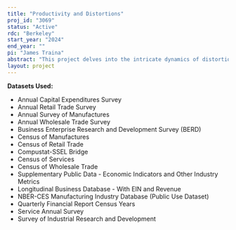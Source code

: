 ```yaml
---
title: "Productivity and Distortions"
proj_id: "3069"
status: "Active"
rdc: "Berkeley"
start_year: "2024"
end_year: ""
pi: "James Traina"
abstract: "This project delves into the intricate dynamics of distortions and their impact on productivity measurement across diverse sectors, including manufacturing, trade, and services. Leveraging the granularity of restricted-use microdata, this study employs a novel micro-econometric approach to uncover productions functions, productivity estimates, and distortions. The central hypothesis of the research is that distortions significantly influence productivity measurements, with these influences varying across sectors due to the specific types of distortions prevalent in each market. Additionally, this study posits several secondary hypotheses for testing: distortions may be larger in service sectors compared to manufacturing and trade sectors; less capital-intensive industries may exhibit different manifestations and sensitivities to distortions; and the impact of distortions on productivity may be moderated by firm-specific factors such as size, age, and management practices. The final analysis will provide a nuanced understanding of the interplay between distortions and productivity. The findings are expected to contribute to the broader discourse on productivity measurement and distortions, improving Census estimates of sectoral productivity."
layout: project
---
```


**Datasets Used:**

  - Annual Capital Expenditures Survey 
  - Annual Retail Trade Survey 
  - Annual Survey of Manufactures 
  - Annual Wholesale Trade Survey 
  - Business Enterprise Research and Development Survey (BERD) 
  - Census of Manufactures 
  - Census of Retail Trade 
  - Compustat-SSEL Bridge 
  - Census of Services 
  - Census of Wholesale Trade 
  - Supplementary Public Data - Economic Indicators and Other Industry Metrics 
  - Longitudinal Business Database - With EIN and Revenue 
  - NBER-CES Manufacturing Industry Database (Public Use Dataset) 
  - Quarterly Financial Report Census Years 
  - Service Annual Survey 
  - Survey of Industrial Research and Development 

